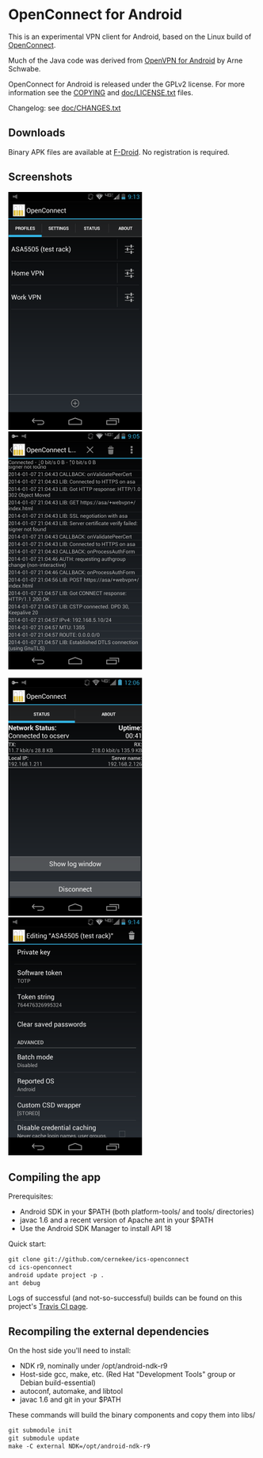 OpenConnect for Android
=======================

This is an experimental VPN client for Android, based on the Linux build of
[OpenConnect](http://www.infradead.org/openconnect/).

Much of the Java code was derived from [OpenVPN for Android](https://play.google.com/store/apps/details?id=de.blinkt.openvpn&hl=en) by Arne Schwabe.

OpenConnect for Android is released under the GPLv2 license.  For more
information see the [COPYING](COPYING) and [doc/LICENSE.txt](doc/LICENSE.txt)
files.

Changelog: see [doc/CHANGES.txt](doc/CHANGES.txt)

## Downloads

Binary APK files are available at [F-Droid](https://f-droid.org/repository/browse/?fdid=app.openconnect).
No registration is required.

## Screenshots

![screenshot-0](screenshots/screenshot-0.png)&nbsp;
![screenshot-1](screenshots/screenshot-1.png)

![screenshot-2](screenshots/screenshot-2.png)&nbsp;
![screenshot-3](screenshots/screenshot-3.png)

## Compiling the app

Prerequisites:

* Android SDK in your $PATH (both platform-tools/ and tools/ directories)
* javac 1.6 and a recent version of Apache ant in your $PATH
* Use the Android SDK Manager to install API 18

Quick start:

    git clone git://github.com/cernekee/ics-openconnect
    cd ics-openconnect
    android update project -p .
    ant debug

Logs of successful (and not-so-successful) builds can be found on this project's
[Travis CI page](https://travis-ci.org/cernekee/ics-openconnect).

## Recompiling the external dependencies

On the host side you'll need to install:

* NDK r9, nominally under /opt/android-ndk-r9
* Host-side gcc, make, etc. (Red Hat "Development Tools" group or Debian build-essential)
* autoconf, automake, and libtool
* javac 1.6 and git in your $PATH

These commands will build the binary components and copy them into libs/

    git submodule init
    git submodule update
    make -C external NDK=/opt/android-ndk-r9
